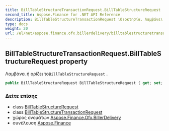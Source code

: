 ```yaml
---
title: BillTableStructureTransactionRequest.BillTableStructureRequest
second_title: Aspose.Finance for .NET API Reference
description: BillTableStructureTransactionRequest ιδιοκτησία. Λαμβάνει ή ορίζει τοBillTableStructureRequest .
type: docs
weight: 20
url: /el/net/aspose.finance.ofx.billerdelivery/billtablestructuretransactionrequest/billtablestructurerequest/
---
```

## BillTableStructureTransactionRequest.BillTableStructureRequest property

Λαμβάνει ή ορίζει το`BillTableStructureRequest` .

```csharp
public BillTableStructureRequest BillTableStructureRequest { get; set; }
```

### Δείτε επίσης

* class [BillTableStructureRequest](../../billtablestructurerequest/)
* class [BillTableStructureTransactionRequest](../)
* χώρος ονομάτων [Aspose.Finance.Ofx.BillerDelivery](../../billtablestructuretransactionrequest/)
* συνέλευση [Aspose.Finance](../../../)


